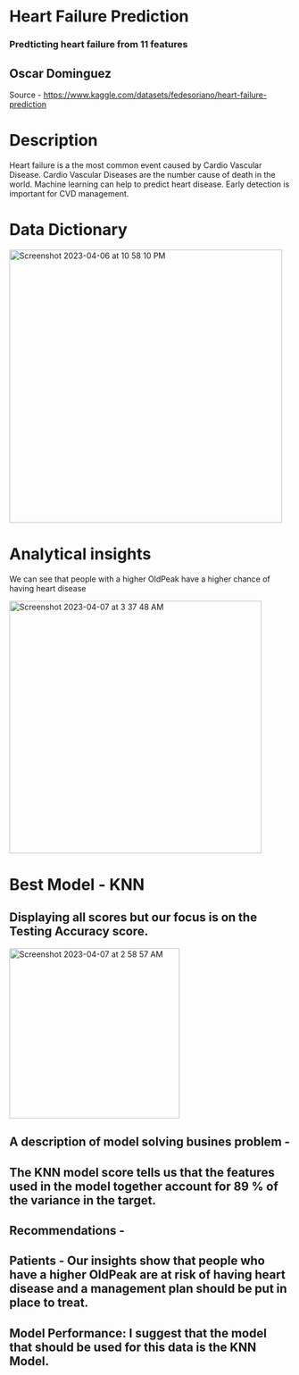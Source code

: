 # Heart Failure Prediction
### Predticting heart failure from 11 features

## Oscar Dominguez

Source - https://www.kaggle.com/datasets/fedesoriano/heart-failure-prediction

# Description
Heart failure is a the most common event caused by Cardio Vascular Disease. Cardio Vascular Diseases are the number cause of death in the world. Machine learning can help to predict heart disease. Early detection is important for CVD management.

# Data Dictionary
<img width="489" alt="Screenshot 2023-04-06 at 10 58 10 PM" src="https://user-images.githubusercontent.com/123289046/230535137-36b6a99f-210a-411a-8c44-a55bb763b876.png">

# Analytical insights
  We can see that people with a higher OldPeak have a higher chance of having heart disease
  
  <img width="452" alt="Screenshot 2023-04-07 at 3 37 48 AM" src="https://user-images.githubusercontent.com/123289046/230569935-9dabd6e4-fba5-40c9-bf91-73aae32c1c00.png">
  
# Best Model - KNN   
## Displaying all scores but our focus is on the Testing Accuracy score.
<img width="305" alt="Screenshot 2023-04-07 at 2 58 57 AM" src="https://user-images.githubusercontent.com/123289046/230563433-bed14548-7abf-4c8f-a359-a2fc9f020ebc.png">


## A description of model solving busines problem -
## The KNN model score tells us that the features used in the model together account for 89 % of the variance in the target.

## Recommendations -  
## Patients - Our insights show that people who have a higher OldPeak are at risk of having heart disease and a management plan should be put in place to treat.

## Model Performance: I suggest that the model that should be used for this data is the KNN Model. 

